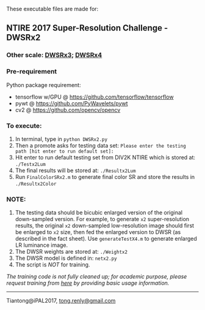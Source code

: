 These executable files are made for:
## NTIRE 2017 Super-Resolution Challenge - DWSRx2

### Other scale: [DWSRx3](https://github.com/tT0NG/DWSRx3);  [DWSRx4](https://github.com/tT0NG/DWSRx4)

### Pre-requirement
Python package requirement:

- tensorflow w/GPU @ https://github.com/tensorflow/tensorflow
- pywt @ https://github.com/PyWavelets/pywt
- cv2  @ https://github.com/opencv/opencv

### To execute: 
1. In terminal, type in `python DWSRx2.py`
2. Then a promote asks for testing data set: `Please enter the testing path [hit enter to run default set]:` 
3. Hit enter to run default testing set from DIV2K NTIRE which is stored at: `./Testx2Lum`
4. The final results will be stored at: `./Resultx2Lum`
5. Run `FinalColorSRx2.m` to generate final color SR and store the results in `./Resultx2Color`

### NOTE:
1. The testing data should be bicubic enlarged version of the original down-sampled version. For example, to generate `x2` super-resolution results, the original `x2` down-sampled low-resolution image should first be enlarged to `x2` size, then fed the enlarged version to DWSR (as described in the fact sheet). Use `generateTestX4.m` to generate enlarged LR luminance image.
2. The DWSR weights are stored at: `./Weightx2`
3. The DWSR model is defined in: `netx2.py`
4. The script is *NOT* for training.


_The training code is not fully cleaned up; for academic purpose, please request training from [here](https://drive.google.com/drive/folders/0B_FEGhHunA5gR1Y1WVFxTGkxd1E) by providing basic usage information._
____________
Tiantong@iPAL2017, tong.renly@gmail.com
